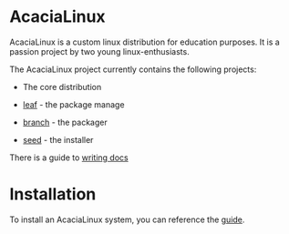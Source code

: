 # AcaciaLinux

AcaciaLinux is a custom linux distribution for education purposes. It is a passion project by two young linux-enthusiasts.

The AcaciaLinux project currently contains the following projects:


- The core distribution

- [leaf](https://github.com/AcaciaLinux/leaf) - the package manage

- [branch](https://github.com/AcaciaLinux/branch) - the packager

- [seed](https://github.com/AcaciaLinux/seed) - the installer


There is a guide to [writing docs](/writing_docs.md)

# Installation
To install an AcaciaLinux system, you can reference the [guide](/installation.md).
